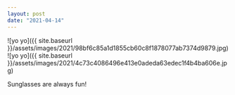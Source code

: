 ```yaml
---
layout: post
date: "2021-04-14"
---
```


![yo yo]({{ site.baseurl }}/assets/images/2021/98bf6c85a1d1855cb60c8f1878077ab7374d9879.jpg)![yo yo]({{ site.baseurl }}/assets/images/2021/4c73c4086496e413e0adeda63edec1f4b4ba606e.jpg)

Sunglasses are always fun!
